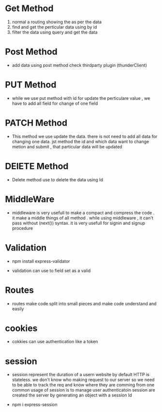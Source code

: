 # Get Method
1. normal a routing showing the as per the data
2. find and get the perticular data using by id 
3. filter the data using query and get the data 


# Post Method

 * add data using post method check thirdparty plugin (thunderClient) 

# PUT Method
 
 * while we use put method with id for update the perticulare value , we have to add all field for change of one field

# PATCH Method

* This method we use update the data. there is not need to add all data for changing one data. jst method the 
id and which data want to change metion and submit , that particular data will be updated

# DElETE Method
 * Delete method use to delete the data using Id

# MiddleWare
 
 * middleware is very usefull to make a compact and compress the code . it make a middle things of all method .
 while using  middleware , it can't pass without (next()) syntax. it is very usefull for signin and signup procedure

# Validation

-  npm install express-validator

* validation can use to field set as a valid

# Routes

- routes make code split into small pieces and make code understand and easily

# cookies
 -  cokkies can use authentication like a token 

# session
 - session represent the duration of a usern  website by default HTTP is stateless. we don't know who making request to our server
 so we need to be able to track the req and know where they are comming from one common usage of session is to manage user authenticatoin session are created the server by generating an object with a session Id

 - npm i express-session